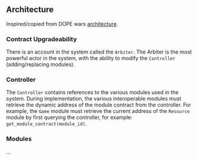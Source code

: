 ## Architecture
Inspired/copied from DOPE wars [architecture](https://github.com/dopedao/RYO/blob/main/system_architecture.md).

### Contract Upgradeability
There is an account in the system called the `Arbiter`. The Arbiter is the most powerful actor in the system, with the ability to modify the `Controller` (adding/replacing modules).

### Controller
The `Controller` contains references to the various modules used in the system. During implementation, the various interoperable modules must retrieve the dynamic address of the module contract from the controller. For example, the `Game` module must retrieve the current address of the `Resource` module by first querying the controller, for example: `get_module_contract(module_id)`.

### Modules
...